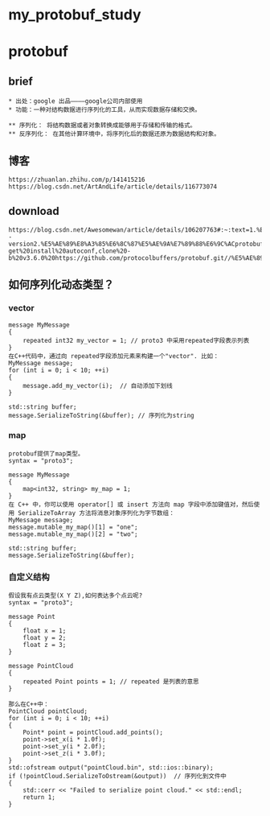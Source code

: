 # my_protobuf_study

# protobuf

## brief
    * 出处：google 出品————google公司内部使用
    * 功能：一种对结构数据进行序列化的工具，从而实现数据存储和交换。

    ** 序列化： 将结构数据或者对象转换成能够用于存储和传输的格式。
    ** 反序列化： 在其他计算环境中，将序列化后的数据还原为数据结构和对象。

## 博客
    https://zhuanlan.zhihu.com/p/141415216
    https://blog.csdn.net/ArtAndLife/article/details/116773074

## download
    https://blog.csdn.net/Awesomewan/article/details/106207763#:~:text=1.%E6%9F%A5%E7%9C%8Bprotobuf%E7%89%88%E6%9C%AC%23%20protoc%20--version2.%E5%AE%89%E8%A3%85%E6%8C%87%E5%AE%9A%E7%89%88%E6%9C%ACprotobuf%E5%89%8D%E6%8F%90%EF%BC%9A%20%E7%A1%AE%E4%BF%9D%E4%B8%80%E4%B8%8B%E5%87%A0%E4%B8%AA%E5%BA%93%E9%83%BD%E6%9C%89%E5%AE%89%E8%A3%85%23%20sudo%20apt-get%20install%20autoconf,clone%20-b%20v3.6.0%20https://github.com/protocolbuffers/protobuf.git//%E5%AE%89%E8%A3%85%E5%93%AA%E4%B8%AA%E7%89%88%E6%9C%AC%EF%BC%8Cv%E5%90%8E%E9%9D%A2%E7%9B%B4%E6%8E%A5%E4%BF%AE%E6%94%B9%E5%8D%B3%E5%8F%AF%23%20cd%20pro_ubuntu20.04%20ros%E5%AE%89%E8%A3%85%E6%8C%87%E5%AE%9A%E7%89%88%E6%9C%AC%E7%9A%84protobuf%203.18.2

## 如何序列化动态类型？

### vector
    message MyMessage 
    {
        repeated int32 my_vector = 1; // proto3 中采用repeated字段表示列表
    }
    在C++代码中，通过向 repeated字段添加元素来构建一个"vector". 比如：
    MyMessage message;
    for (int i = 0; i < 10; ++i) 
    {
        message.add_my_vector(i);  // 自动添加下划线
    }

    std::string buffer;
    message.SerializeToString(&buffer); // 序列化为string

### map
    protobuf提供了map类型。
    syntax = "proto3";

    message MyMessage 
    {
        map<int32, string> my_map = 1;
    }
    在 C++ 中，你可以使用 operator[] 或 insert 方法向 map 字段中添加键值对，然后使用 SerializeToArray 方法将消息对象序列化为字节数组：
    MyMessage message;
    message.mutable_my_map()[1] = "one";
    message.mutable_my_map()[2] = "two";

    std::string buffer;
    message.SerializeToString(&buffer);

### 自定义结构
    假设我有点云类型(X Y Z),如何表达多个点云呢?
    syntax = "proto3";

    message Point 
    {
        float x = 1;
        float y = 2;
        float z = 3;
    }

    message PointCloud 
    {
        repeated Point points = 1; // repeated 是列表的意思
    }

    那么在C++中：
    PointCloud pointCloud;
    for (int i = 0; i < 10; ++i) 
    {
        Point* point = pointCloud.add_points();
        point->set_x(i * 1.0f);
        point->set_y(i * 2.0f);
        point->set_z(i * 3.0f);
    }
    std::ofstream output("pointCloud.bin", std::ios::binary);
    if (!pointCloud.SerializeToOstream(&output))  // 序列化到文件中
    {
        std::cerr << "Failed to serialize point cloud." << std::endl;
        return 1;
    }



